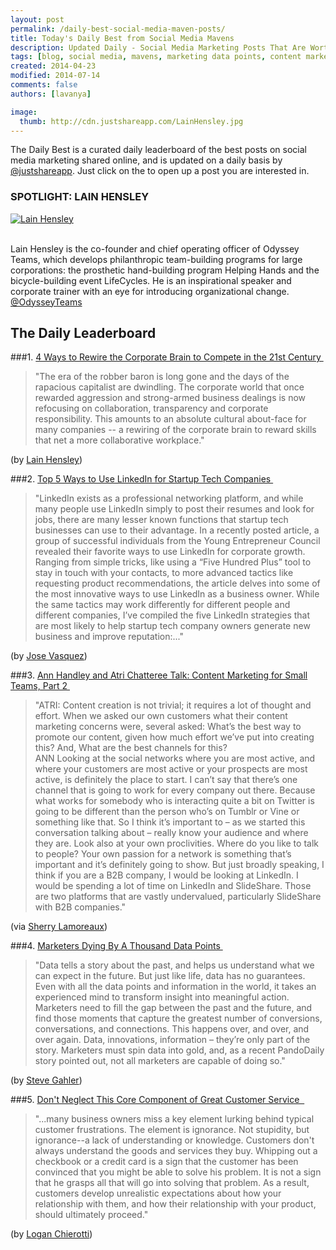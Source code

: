 ```yaml
---
layout: post
permalink: /daily-best-social-media-maven-posts/
title: Today's Daily Best from Social Media Mavens
description: Updated Daily - Social Media Marketing Posts That Are Worth Sharing
tags: [blog, social media, mavens, marketing data points, content marketing, small teams, small business, corporate, 21st century, great customer service ]
created: 2014-04-23
modified: 2014-07-14
comments: false
authors: [lavanya]

image:
  thumb: http://cdn.justshareapp.com/LainHensley.jpg
---
```


The Daily Best is a curated daily leaderboard of the best posts on social media marketing shared online, and is updated on a daily basis by [@justshareapp](http://twitter.com/justshareapp). Just click on the <i class="icon-link"></i> to open up a post you are interested in.

<div class="article-author-main border-box">
    <h3>SPOTLIGHT: LAIN HENSLEY</h3>
    <a href="https://twitter.com/OdysseyTeams"><img src="http://cdn.justshareapp.com/LainHensley.jpg" class="bio-photo large" alt="Lain Hensley"></a>
    <br><br>
<p>Lain Hensley is the co-founder and chief operating officer of Odyssey Teams, which develops philanthropic team-building programs for large corporations: the prosthetic hand-building program Helping Hands and the bicycle-building event LifeCycles. He is an inspirational speaker and corporate trainer with an eye for introducing organizational change.  <a href="https://twitter.com/OdysseyTeams">@OdysseyTeams</a> </p>
</div>

## The Daily Leaderboard

###1. [4 Ways to Rewire the Corporate Brain to Compete in the 21st Century&nbsp;<i class="icon-link"></i>](http://www.entrepreneur.com/article/235474)
>"The era of the robber baron is long gone and the days of the rapacious capitalist are dwindling. The corporate world that once rewarded aggression and strong-armed business dealings is now refocusing on collaboration, transparency and corporate responsibility. 
This amounts to an absolute cultural about-face for many companies -- a rewiring of the corporate brain to reward skills that net a more collaborative workplace."

(by [Lain Hensley](https://twitter.com/OdysseyTeams))


###2.  [Top 5 Ways to Use LinkedIn for Startup Tech Companies&nbsp;<i class="icon-link"></i>](http://www.buildbrandblast.com/top-5-ways-to-use-linkedin-for-startup-tech-companies/)
>"LinkedIn exists as a professional networking platform, and while many people use LinkedIn simply to post their resumes and look for jobs, there are many lesser known functions that startup tech businesses can use to their advantage. 
In a recently posted article, a group of successful individuals from the Young Entrepreneur Council revealed their favorite ways to use LinkedIn for corporate growth. Ranging from simple tricks, like using a “Five Hundred Plus” tool to stay in touch with your contacts, to more advanced tactics like requesting product recommendations, the article delves into some of the most innovative ways to use LinkedIn as a business owner. 
While the same tactics may work differently for different people and different companies, I’ve compiled the five LinkedIn strategies that are most likely to help startup tech company owners generate new business and improve reputation:..."

(by [Jose Vasquez](https://twitter.com/JAV2))


###3. [Ann Handley and Atri Chatteree Talk: Content Marketing for Small Teams, Part 2&nbsp;<i class="icon-link"></i>](http://blog.act-on.com/2014/07/ann-handley-content-marketing-for-small-teams-part-2/)
>"ATRI:             Content creation is not trivial; it requires a lot of thought and effort. When we asked our own customers what their content marketing concerns were, several asked: What’s the best way to promote our content, given how much effort we’ve put into creating this? And, What are the best channels for this?  
ANN                Looking at the social networks where you are most active, and where your customers are most active or your prospects are most active, is definitely the place to start. I can’t say that there’s one channel that is going to work for every company out there. Because what works for somebody who is interacting quite a bit on Twitter is going to be different than the person who’s on Tumblr or Vine or something like that. So I think it’s important to – as we started this conversation talking about – really know your audience and where they are. 
Look also at your own proclivities. Where do you like to talk to people? Your own passion for a network is something that’s important and it’s definitely going to show. But just broadly speaking, I think if you are a B2B company, I would be looking at LinkedIn. I would be spending a lot of time on LinkedIn and SlideShare. Those are two platforms that are vastly undervalued, particularly SlideShare with B2B companies."

(via  [Sherry Lamoreaux](https://twitter.com/SherryActOn))


###4. [Marketers Dying By A Thousand Data Points&nbsp;<i class="icon-link"></i>](http://www.portent.com/blog/internet-marketing/marketers-dying-thousand-data-points.htm)
>"Data tells a story about the past, and helps us understand what we can expect in the future. But just like life, data has no guarantees. Even with all the data points and information in the world, it takes an experienced mind to transform insight into meaningful action. 
Marketers need to fill the gap between the past and the future, and find those moments that capture the greatest number of conversions, conversations, and connections. This happens over, and over, and over again. Data, innovations, information – they’re only part of the story. Marketers must spin data into gold, and, as a recent PandoDaily story pointed out, not all marketers are capable of doing so."

(by [Steve Gahler](https://twitter.com/SteveGahler))


###5. [Don't Neglect This Core Component of Great Customer Service &nbsp;<i class="icon-link"></i>](http://www.inc.com/logan-chierotti/don-t-neglect-this-core-component-of-great-customer-service.html)
>"...many business owners miss a key element lurking behind typical customer frustrations. The element is ignorance. 
Not stupidity, but ignorance--a lack of understanding or knowledge. Customers don't always understand the goods and services they buy. Whipping out a checkbook or a credit card is a sign that the customer has been convinced that you might be able to solve his problem. It is not a sign that he grasps all that will go into solving that problem. 
As a result, customers develop unrealistic expectations about how your relationship with them, and how their relationship with your product, should ultimately proceed."

(by [Logan Chierotti](https://twitter.com/LoganChierotti))
